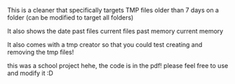 This is a cleaner that specifically targets TMP files older than 7 days on a folder (can be modified to target all folders)

It also shows the
date
past files
current files
past memory
current memory

It also comes with a tmp creator so that you could test creating and removing the tmp files!

this was a school project hehe, the code is in the pdf! please feel free to use and modify it :D
